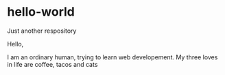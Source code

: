 # hello-world
Just another respository

Hello,

I am an ordinary human, trying to learn web developement.
My three loves in life are coffee, tacos and cats
